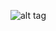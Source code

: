 ![alt tag](https://github.com/syaifulahdan/mininet/blob/master/Screenshot%20from%202016-03-25%2015:44:19.png)
